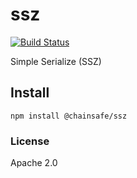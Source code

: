 # ssz
[![Build Status](https://travis-ci.com/ChainSafe/lodestar.svg?branch=master)](https://travis-ci.com/ChainSafe/lodestar)

Simple Serialize (SSZ)

## Install

`npm install @chainsafe/ssz`

### License

Apache 2.0
